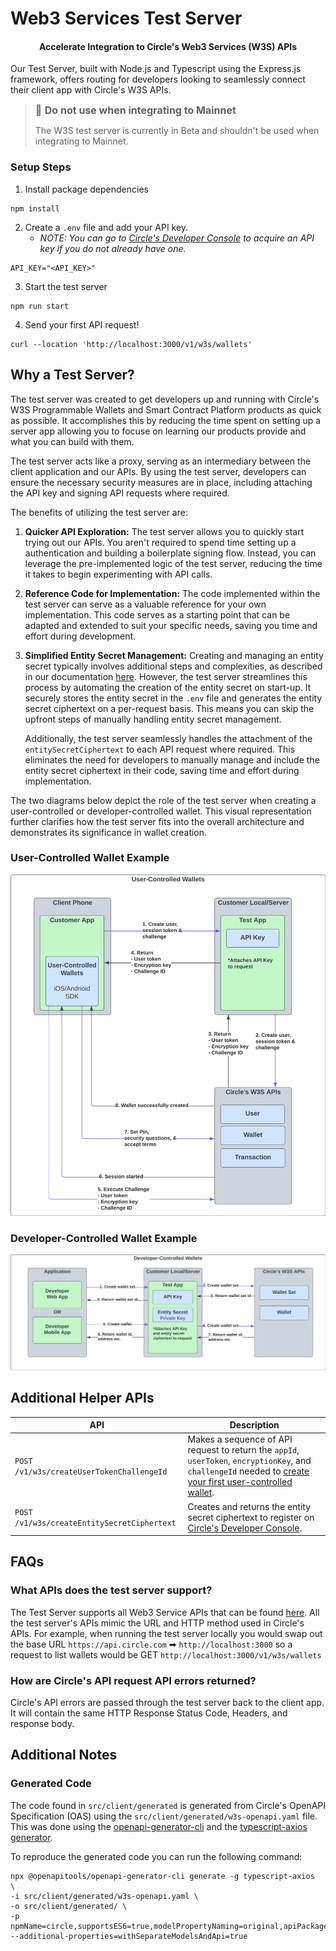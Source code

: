 # Web3 Services Test Server

<h4 align="center">Accelerate Integration to Circle's Web3 Services (W3S) APIs</h4>

Our Test Server, built with Node.js and Typescript using the Express.js framework, offers routing for developers looking to seamlessly connect their client app with Circle's W3S APIs.

> <font size=3>🚧 **Do not use when integrating to Mainnet**</font> 
> 
> The W3S test server is currently in Beta and shouldn't be used when integrating to Mainnet.

### Setup Steps
1. Install package dependencies
```
npm install
```
2. Create a `.env` file and add your API key.  
   * _NOTE: You can go to [Circle's Developer Console](https://developers.circle.com/) to acquire an API key if you do not already have one._
```
API_KEY="<API_KEY>"
```
3. Start the test server
```
npm run start
```
4. Send your first API request!
```
curl --location 'http://localhost:3000/v1/w3s/wallets'
```

## Why a Test Server?
The test server was created to get developers up and running with Circle's W3S Programmable Wallets and Smart Contract Platform products as quick as possible. It accomplishes this by reducing the time spent on setting up a server app allowing you to focuse on learning our products provide and what you can build with them. 

The test server acts like a proxy, serving as an intermediary between the client application and our APIs. By using the test server, developers can ensure the necessary security measures are in place, including attaching the API key and signing API requests where required.

The benefits of utilizing the test server are:

1. **Quicker API Exploration:** The test server allows you to quickly start trying out our APIs. You aren't required to spend time setting up a authentication and building a boilerplate signing flow. Instead, you can leverage the pre-implemented logic of the test server, reducing the time it takes to begin experimenting with API calls.

2. **Reference Code for Implementation:** The code implemented within the test server can serve as a valuable reference for your own implementation. This code serves as a starting point that can be adapted and extended to suit your specific needs, saving you time and effort during development.

3. **Simplified Entity Secret Management:** Creating and managing an entity secret typically involves additional steps and complexities, as described in our documentation [here](https://developers.circle.com/w3s/docs/entity-secret-management). However, the test server streamlines this process by automating the creation of the entity secret on start-up. It securely stores the entity secret in the `.env` file and generates the entity secret ciphertext on a per-request basis. This means you can skip the upfront steps of manually handling entity secret management. 

   Additionally, the test server seamlessly handles the attachment of the `entitySecretCiphertext` to each API request where required. This eliminates the need for developers to manually manage and include the entity secret ciphertext in their code, saving time and effort during implementation.

The two diagrams below depict the role of the test server when creating a user-controlled or developer-controlled wallet. This visual representation further clarifies how the test server fits into the overall architecture and demonstrates its significance in wallet creation.

### User-Controlled Wallet Example
![User-Controlled Wallets](./docs/user_controlled_wallet.png)

### Developer-Controlled Wallet Example
![Developer-Controlled Wallets](./docs/dev_controlled_wallet.png)

## Additional Helper APIs
| API | Description |
| --- | --- |
| `POST /v1/w3s/createUserTokenChallengeId` | Makes a sequence of API request to return the `appId`, `userToken`, `encryptionKey`, and `challengeId` needed to [create your first user-controlled wallet](https://developers.circle.com/w3s/docs/user-controlled-create-your-first-wallet).
| `POST /v1/w3s/createEntitySecretCiphertext` | Creates and returns the entity secret ciphertext to register on [Circle's Developer Console](https://console.circle.com/wallets/dev/configurator).


## FAQs

### What APIs does the test server support?

The Test Server supports all Web3 Service APIs that can be found [here](https://developers.circle.com/w3s/reference). All the test server's APIs mimic the URL and HTTP method used in Circle's APIs. For example, when running the test server locally you would swap out the base URL `https://api.circle.com` ➡ `http://localhost:3000` so a request to list wallets would be GET `http://localhost:3000/v1/w3s/wallets`

### How are Circle's API request API errors returned?

Circle's API errors are passed through the test server back to the client app. It will contain the same HTTP Response Status Code, Headers, and response body.

## Additional Notes

### Generated Code
The code found in `src/client/generated` is generated from Circle's OpenAPI Specification (OAS) using the `src/client/generated/w3s-openapi.yaml` file. This was done using the [openapi-generator-cli](https://openapi-generator.tech) and the [typescript-axios generator](https://openapi-generator.tech/docs/generators/typescript-axios/).

To reproduce the generated code you can run the following command:
```
npx @openapitools/openapi-generator-cli generate -g typescript-axios  \
-i src/client/generated/w3s-openapi.yaml \
-o src/client/generated/ \
-p npmName=circle,supportsES6=true,modelPropertyNaming=original,apiPackage=apis,modelPackage=models --additional-properties=withSeparateModelsAndApi=true
```

